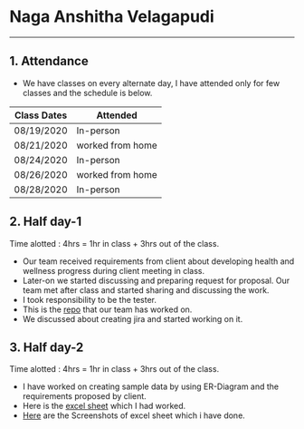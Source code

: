 # Naga Anshitha Velagapudi
---------------------------
## 1. Attendance
- We have classes on every alternate day, I have attended only for few classes and the schedule is below.

| Class Dates | Attended |
|----------|-------------|
| 08/19/2020 | In-person |
| 08/21/2020 | worked from home |
| 08/24/2020 | In-person |
| 08/26/2020 | worked from home |
| 08/28/2020 | In-person |

## 2. Half day-1

Time alotted : 4hrs = 1hr in class + 3hrs out of the class.
- Our team received requirements from client about developing health and wellness progress during client meeting in class.
- Later-on we started discussing and preparing request for proposal. Our team met after class and started sharing and discussing the work.
- I took responsibility to be the tester.
- This is the [repo](https://github.com/sowmyathogiti/Healthify-NWMSU) that our team has worked on.
- We discussed about creating jira and started working on it.

## 3. Half day-2

Time alotted : 4hrs = 1hr in class + 3hrs out of the class.
- I have worked on creating sample data by using ER-Diagram and the requirements proposed by client.
- Here is the [excel sheet](https://github.com/sowmyathogiti/Healthify-NWMSU/tree/master/sample_data) which I had worked.
- [Here](https://github.com/sowmyathogiti/Healthify-NWMSU/tree/master/sample_data) are the Screenshots of excel sheet which i have done.
